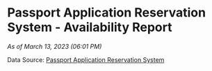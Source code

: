 # Passport Application Reservation System - Availability Report

*As of March 13, 2023 (06:01 PM)*

Data Source: [Passport Application Reservation System](https://eservices.immigration.gov.lk:8443/appointment/pages/reservationApplication.xhtml)